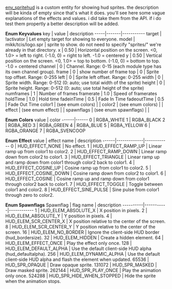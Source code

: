 [env_spritehud](https://github.com/Mikk155/Sven-Co-op/blob/main/scripts/maps/mikk/entities/env_spritehud.as) is a custom entity for showing hud sprites. the description will be kinda of empty since that's what it does. you'll see here some vague explanations of the effects and values. i did take them from the API. if i do test them propertly a better description will be added.

**Enum Keyvalues**
key | value | description
-----|-------|-----------
target | !activator | Let empty target for showing to everyone.
model | mikk/tcis/logo.spr | sprite to show. do not need to specify "sprites/" we're already in that directory.
x | 0.50 | Horizontal position on the screen. <0, 1.0> = left to right. (-1.0, 0) = right to left. -1.0 = centered
y | 0.50 | Vertical position on the screen. <0, 1.0> = top to bottom. (-1.0, 0) = bottom to top. -1.0 = centered
channel | 0 | Channel. Range: 0-15 (each module type has its own channel group).
frame | 0 | show number of frame
top | 0 | Sprite top offset. Range: 0-255
left | 0 | Sprite left offset. Range: 0-255
width | 0 | Sprite width. Range: 0-512 (0: auto; use total width of the sprite)
height | 0 | Sprite height. Range: 0-512 (0: auto; use total height of the sprite)
numframes | 1 | Number of frames
framerate | 1.0 | Speed of framerates
holdTime | 1.0 | Hold time
fadeinTime | 0.5 | Fade In Time
fadeoutTime | 0.5 | Fade Out Time
color1 | (see enum colors) | |
color2 | (see enum colors) | |
effect |  (see enum effect) | |
spawnflags | (see enum spawnflags) | |

**Enum Colors**
value | color
------|------
0 | RGBA_WHITE
1 | RGBA_BLACK
2 | RGBA_RED
3 | RGBA_GREEN
4 | RGBA_BLUE
5 | RGBA_YELLOW
6 | RGBA_ORANGE
7 | RGBA_SVENCOOP

**Enum Effect**
value | effect name | description 
------|-------------|------------
0 | HUD_EFFECT_NONE | No effect.
1 | HUD_EFFECT_RAMP_UP | Linear ramp up from color1 to color2.
2 | HUD_EFFECT_RAMP_DOWN | Linear ramp down from color2 to color1.
3 | HUD_EFFECT_TRIANGLE | Linear ramp up and ramp down from color1 through color2 back to color1.
4 | HUD_EFFECT_COSINE_UP | Cosine ramp up from color1 to color2.
5 | HUD_EFFECT_COSINE_DOWN | Cosine ramp down from color2 to color1.
6 | HUD_EFFECT_COSINE | Cosine ramp up and ramp down from color1 through color2 back to color1.
7 | HUD_EFFECT_TOGGLE | Toggle between color1 and color2.
8 | HUD_EFFECT_SINE_PULSE | Sine pulse from color1 through zero to color2.

**Enum Spawnflags**
Spawnflag | flag name | description 
----------|-----------|------------
1 | HUD_ELEM_ABSOLUTE_X | X position in pixels.
2 | HUD_ELEM_ABSOLUTE_Y | Y position in pixels.
4 | HUD_ELEM_SCR_CENTER_X | X position relative to the center of the screen.
8 | HUD_ELEM_SCR_CENTER_Y | Y position relative to the center of the screen.
16 | HUD_ELEM_NO_BORDER | Ignore the client-side HUD border (hud_bordersize).
32 | HUD_ELEM_HIDDEN | Create a hidden element.
64 | HUD_ELEM_EFFECT_ONCE | Play the effect only once.
128 | HUD_ELEM_DEFAULT_ALPHA | Use the default client-side HUD alpha (hud_defaultalpha).
256 | HUD_ELEM_DYNAMIC_ALPHA | Use the default client-side HUD alpha and flash the element when updated.
65536 | HUD_SPR_OPAQUE | Draw opaque sprite.
131072 | HUD_SPR_MASKED | Draw masked sprite.
262144 | HUD_SPR_PLAY_ONCE | Play the animation only once.
524288 | HUD_SPR_HIDE_WHEN_STOPPED | Hide the sprite when the animation stops.